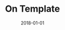 ---
title: 'On Template'
thumbnail: '/assets/images/works/on-template.jpg'
description: 'Lorem ipsum dolor'
date: '2018-01-01'
company: 'FIAP'
slug: 'works/on-template'
technologies:
- Angular
---